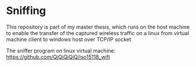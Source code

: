 # Sniffing
This repository is part of my master thesis, which runs on the host machine to enable the transfer of the captured wireless traffic on a linux from virtual machine client to windows host over TCP/IP socket

The sniffer program on linux virtual machine: https://github.com/QiQiQiQiQ/iso15118_wifi

